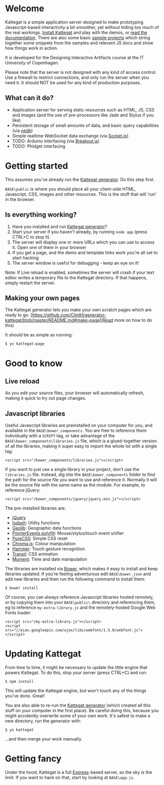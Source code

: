 # Welcome

Kattegat is a simple application server designed to make prototyping Javascript-based interactivity a bit smoother, yet without hiding too much of the real workings. <a href="#install">Install Kattegat</a> and play with the demos, or <a href="https://github.com/ClintH/kattegat/blob/master/DOCS.md">read the documentation</a>. There are also some basic [sample projects](https://github.com/ClintH/dia-samples) which string together some snippets from the samples and relevant JS docs and show how things work in action.

It is developed for the Designing Interactive Artifacts course at the IT University of Copenhagen.

Please note that the server is not designed with any kind of access control. Use a firewall to restrict connections, and only run the server when you need it. It should NOT be used for any kind of production purposes.

## What can it do?

* Application server for serving static resources such as HTML, JS, CSS and images (and the use of pre-processors like Jade and Stylus if you like)
* Persistent storage of small amounts of data, and basic query capabilities (via [nedb](https://github.com/louischatriot/nedb))
* Simple realtime WebSocket data exchange (via [Socket.io](http://socket.io))
* TODO: Arduino interfacing (via [Breakout.js](http://breakoutjs.com))
* TODO: Phidget interfacing

# <a name="install"></a> Getting started

This assumes you've already run the [Kattegat generator](https://github.com/ClintH/generator-kattegat). Do this step first.

`BASE\public` is where you should place all your client-side HTML, Javascript, CSS, images and other resources. This is the stuff that will 'run' in the browser.

## Is everything working?
1. Have you installed and run [Kattegat generator](https://github.com/ClintH/generator-kattegat)?
2. Start your server if you haven't already, by running `node app` (press CTRL+C to stop it).
3. The server will display one or more URLs which you can use to access it. Open one of them in your browser
4. If you get a page, and the demo and template links work you're all set to start hacking
5. The server window is useful for debugging - keep an eye on it!

Note: If Live reload is enabled, sometimes the server will crash if your text editor writes a temporary file to the Kattegat directory. If that happens, simply restart the server.

## Making your own pages
The Kattegat generator lets you make your own scratch pages which are ready to go. [https://github.com/ClintH/generator-kattegat/blob/master/README.md#make-page](Read more on how to do this)

It _should_ be as simple as running:

````
$ yo kattegat:page
````

# Good to know
## Live reload

As you edit your source files, your browser will automatically refresh, making it quick to try out page changes.

## Javascript libraries

Useful Javascript libraries are preinstalled on your computer for you, and available in the `BASE\bower_components`. You are free to reference them individually with a `SCRIPT` tag, or take advantage of the `BASE\bower_components\libraries.js` file, which is a glued-together version of all the libraries, making it super easy to import the whole lot with a single tag:

````
<script src="/bower_components/libraries.js"></script>
````

If you want to just use a single library in your project, don't use the `libraries.js` file. Instead, dig into the `BASE\bower_components` folder to find the path for the source file you want to use and reference it. Normally it will be the source file with the same name as the module. For example, to reference jQuery:
	
````
<script src="/bower_components/jquery/jquery.min.js"></script>
````

The pre-installed libraries are:
* [jQuery](http://www.jquery.com)
* [lodash](https://github.com/lodash/lodash): Utility functions
* [Geolib](https://github.com/manuelbieh/Geolib): Geographic data functions
* [PointerEvents polyfill](https://github.com/Polymer/PointerEvents): Mouse/stylus/touch event unifier
* [PureCSS](http://purecss.io): Simple CSS reset
* [Chroma.js](https://github.com/gka/chroma.js): Colour manipulation
* [Hammer](http://eightmedia.github.io/hammer.js/): Touch gesture recognition
* [Transit](http://ricostacruz.com/jquery.transit/): CSS animation
* [Moment](http://momentjs.com/): Time and date manipulation

The libraries are installed via [Bower](http://bower.io/), which makes it easy to install and keep libraries updated. If you're feeling adventurous edit `BASE\bower.json` and add new libraries and then run the following command to install them:

```
$ bower install
```

Of course, you can always reference Javascript libraries hosted remotely, or by copying them into your `BASE\public\` directory and referencing them, eg to reference `my-extra-library.js` and the remotely-hosted Google Web Fonts loader:
````
<script src="/my-extra-library.js"></script>
<script src="//ajax.googleapis.com/ajax/libs/webfont/1.5.0/webfont.js"></script>
````

# Updating Kattegat

From time to time, it might be necessary to update the little engine that powers Kattegat. To do this, stop your server (press CTRL+C) and run:

````
$ npm install
````

This will update the Kattegat engine, but won't touch any of the things you've done. Great!

You are also able to re-run the [Kattegat generator](https://github.com/ClintH/generator-kattegat) (which created all this stuff on your computer in the first place). Be careful doing this, because you might accidently overwrite some of your own work. It's safest to make a new directory, run the generator with:

````
$ yo kattegat
````

...and then merge your work manually.

# Getting fancy

Under the hood, Kattegat is a full [Express](http://expressjs.com)-based server, so the sky is the limit. If you want to hack on that, start by looking at `BASE\app.js`.